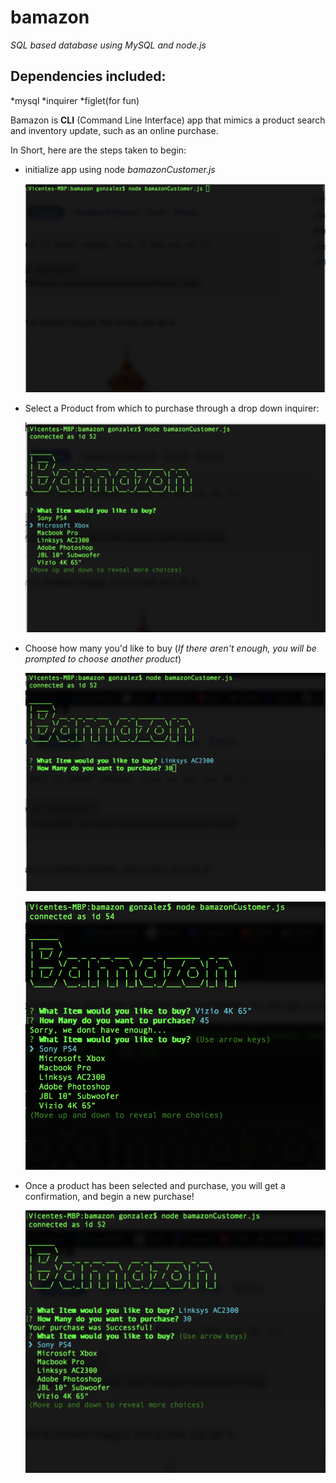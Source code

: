 # bamazon
*SQL based database using MySQL and node.js*

## Dependencies included:
*mysql
*inquirer
*figlet(for fun)

Bamazon is **CLI** (Command Line Interface) app that mimics a product search and inventory update, such as an online purchase. 

In Short, here are the steps taken to begin:

- initialize app using node *bamazonCustomer.js*
    
    ![Image of initial](./images/bamazoninit.png)

- Select a Product from which to purchase through a drop down inquirer:

    ![Image of product list](./images/bamazonlist.png)
- Choose how many you'd like to buy
    (*If there aren't enough, you will be prompted to choose another product*)

    ![Image of howmany](./images/howmany.png)

    ![Image of toomany](./images/toomany.png)

    

- Once a product has been selected and purchase, you will get a confirmation, and begin a new purchase!

   ![Image of success](./images/success.png)



